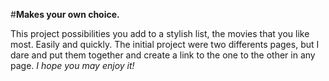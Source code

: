 #**Makes your own choice.**

This project possibilities you add to a stylish list, the movies that you like most. Easily and quickly.
The initial project were two differents pages, but I dare and put them together and create a link to the one to the other in any page.
_I hope you may enjoy it!_
